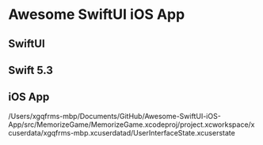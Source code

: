 # Awesome SwiftUI iOS App

## SwiftUI

## Swift 5.3

## iOS App


/Users/xgqfrms-mbp/Documents/GitHub/Awesome-SwiftUI-iOS-App/src/MemorizeGame/MemorizeGame.xcodeproj/project.xcworkspace/xcuserdata/xgqfrms-mbp.xcuserdatad/UserInterfaceState.xcuserstate
